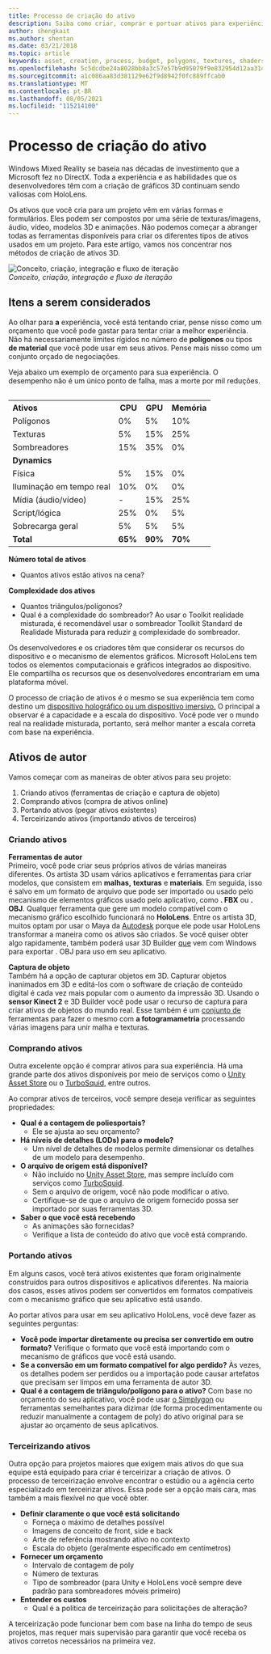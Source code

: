 ```yaml
---
title: Processo de criação do ativo
description: Saiba como criar, comprar e portuar ativos para experiências de realidade misturada.
author: shengkait
ms.author: shentan
ms.date: 03/21/2018
ms.topic: article
keywords: asset, creation, process, budget, polygons, textures, shaders, performance, mixed reality headset, windows mixed reality headset, virtual reality headset, HoloLens, MRTK, mixed reality Toolkit, assets
ms.openlocfilehash: 5c5dcdbe24a8028bb8a3c57e57b9d95079f9e832954d12aa31421dd75f1b6982
ms.sourcegitcommit: a1c086aa83d381129e62f9d8942f0fc889ffcab0
ms.translationtype: MT
ms.contentlocale: pt-BR
ms.lasthandoff: 08/05/2021
ms.locfileid: "115214100"
---
```

# <a name="asset-creation-process"></a>Processo de criação do ativo

Windows Mixed Reality se baseia nas décadas de investimento que a Microsoft fez no DirectX. Toda a experiência e as habilidades que os desenvolvedores têm com a criação de gráficos 3D continuam sendo valiosas com HoloLens.

Os ativos que você cria para um projeto vêm em várias formas e formulários. Eles podem ser compostos por uma série de texturas/imagens, áudio, vídeo, modelos 3D e animações. Não podemos começar a abranger todas as ferramentas disponíveis para criar os diferentes tipos de ativos usados em um projeto. Para este artigo, vamos nos concentrar nos métodos de criação de ativos 3D.

![Conceito, criação, integração e fluxo de iteração](images/concept-creation-integration-iteration-flow-640px.jpg)<br>
*Conceito, criação, integração e fluxo de iteração*

## <a name="things-to-consider"></a>Itens a serem considerados

Ao olhar para **a** experiência, você está tentando criar, pense nisso como um orçamento que você pode gastar para tentar criar a melhor experiência. Não há necessariamente limites rígidos no número de **polígonos** ou tipos **de material** que você pode usar em seus ativos. Pense mais nisso como um conjunto orçado de negociações.

Veja abaixo um exemplo de orçamento para sua experiência. O desempenho não é um único ponto de falha, mas a morte por mil reduções.
<br>

<table style="float:right; margin-left: 10px;">
<tr>
<th style="text-align:left;"><b>Ativos</b></th><th style="text-align:right;"> CPU</th><th> GPU</th><th> Memória</th>
</tr><tr>
<td> Polígonos</td><td> 0%</td><td> 5%</td><td> 10%</td>
</tr><tr>
<td> Texturas</td><td> 5%</td><td> 15%</td><td>25%</td>
</tr><tr>
<td> Sombreadores</td><td> 15%</td><td> 35%</td><td> 0%</td>
</tr><tr>
<td> <b>Dynamics</b></td><td></td><td></td><td></td>
</tr><tr>
<td> Física</td><td> 5%</td><td> 15%</td><td> 0%</td>
</tr><tr>
<td> Iluminação em tempo real</td><td> 10%</td><td> 0%</td><td> 0%</td>
</tr><tr>
<td> Mídia (áudio/vídeo)</td><td> -</td><td> 15%</td><td> 25%</td>
</tr><tr>
<td> Script/lógica</td><td> 25%</td><td> 0%</td><td> 5%</td>
</tr><tr>
<td> Sobrecarga geral</td><td> 5%</td><td> 5%</td><td> 5%</td>
</tr><tr>
<td> <b>Total</b></td><td> <b>65%</b></td><td> <b>90%</b></td><td> <b>70%</b></td>
</tr>
</table>

**Número total de ativos**
* Quantos ativos estão ativos na cena?

**Complexidade dos ativos**
* Quantos triângulos/polígonos?
* Qual é a complexidade do sombreador? Ao usar o Toolkit realidade misturada, é recomendável usar o sombreador Toolkit Standard de Realidade Misturada para reduzir [a](https://github.com/microsoft/MixedRealityToolkit-Unity/blob/mrtk_release/Documentation/README_MRTKStandardShader.md) complexidade do sombreador.

Os desenvolvedores e os criadores têm que considerar os recursos do dispositivo e o mecanismo de elementos gráficos. Microsoft HoloLens tem todos os elementos computacionais e gráficos integrados ao dispositivo. Ele compartilha os recursos que os desenvolvedores encontrariam em uma plataforma móvel.

O processo de criação de ativos é o mesmo se sua experiência tem como destino um [dispositivo holográfico ou um dispositivo imersivo.](../discover/mixed-reality.md#the-mixed-reality-spectrum) O principal a observar é a capacidade e a escala do dispositivo. Você pode ver o mundo real na realidade misturada, portanto, será melhor manter a escala correta com base na experiência.

## <a name="authoring-assets"></a>Ativos de autor

Vamos começar com as maneiras de obter ativos para seu projeto:
1. Criando ativos (ferramentas de criação e captura de objeto)
2. Comprando ativos (compra de ativos online)
3. Portando ativos (pegar ativos existentes)
4. Terceirizando ativos (importando ativos de terceiros)

### <a name="creating-assets"></a>Criando ativos

**Ferramentas de autor**<br>
Primeiro, você pode criar seus próprios ativos de várias maneiras diferentes. Os artista 3D usam vários aplicativos e ferramentas para criar modelos, que consistem em **malhas,** **texturas** e **materiais**. Em seguida, isso é salvo em um formato de arquivo que pode ser importado ou usado pelo mecanismo de elementos gráficos usado pelo aplicativo, como **. FBX** ou **. OBJ**. Qualquer ferramenta que gere um modelo compatível com o mecanismo gráfico escolhido funcionará no **HoloLens**. Entre os artista 3D, muitos optam por usar o Maya da [Autodesk](https://www.youtube.com/watch?v=q0K3n0Gf8mA) porque ele pode usar HoloLens transformar a maneira como os ativos são criados. Se você quiser obter algo rapidamente, também poderá usar 3D Builder [que](https://developer.microsoft.com/windows/hardware/3d-print/3d-builder-resources) vem com Windows para exportar . OBJ para uso em seu aplicativo.

**Captura de objeto**<br>
Também há a opção de capturar objetos em 3D. Capturar objetos inanimados em 3D e editá-los com o software de criação de conteúdo digital é cada vez mais popular com o aumento da impressão 3D. Usando o **sensor Kinect 2** e 3D Builder você pode usar o recurso de captura para criar ativos de objetos do mundo real. [](https://developer.microsoft.com/windows/hardware/3d-print/3d-builder-resources) Esse também é um [conjunto de](https://en.wikipedia.org/wiki/Comparison_of_photogrammetry_software) ferramentas para fazer o mesmo com **a fotogramametria** processando várias imagens para unir malha e texturas.

### <a name="purchasing-assets"></a>Comprando ativos

Outra excelente opção é comprar ativos para sua experiência. Há uma grande parte dos ativos disponíveis por meio de serviços como o [Unity Asset Store](https://www.assetstore.unity3d.com/) ou o [TurboSquid,](https://www.turbosquid.com/) entre outros.

Ao comprar ativos de terceiros, você sempre deseja verificar as seguintes propriedades:
* **Qual é a contagem de poliesportais?**
  * Ele se ajusta ao seu orçamento?
* **Há níveis de detalhes (LODs) para o modelo?**
  * Um nível de detalhes de modelos permite dimensionar os detalhes de um modelo para desempenho.
* **O arquivo de origem está disponível?**
  * Não incluído no [Unity Asset Store,](https://www.assetstore.unity3d.com/) mas sempre incluído com serviços como [TurboSquid](https://www.turbosquid.com/).
  * Sem o arquivo de origem, você não pode modificar o ativo.
  * Certifique-se de que o arquivo de origem fornecido possa ser importado por suas ferramentas 3D.
* **Saber o que você está recebendo**
  * As animações são fornecidas?
  * Verifique a lista de conteúdo do ativo que você está comprando.

### <a name="porting-assets"></a>Portando ativos

Em alguns casos, você terá ativos existentes que foram originalmente construídos para outros dispositivos e aplicativos diferentes. Na maioria dos casos, esses ativos podem ser convertidos em formatos compatíveis com o mecanismo gráfico que seu aplicativo está usando.

Ao portar ativos para usar em seu aplicativo HoloLens, você deve fazer as seguintes perguntas:
* **Você pode importar diretamente ou precisa ser convertido em outro formato?** Verifique o formato que você está importando com o mecanismo de gráficos que você está usando.
* **Se a conversão em um formato compatível for algo perdido?** Às vezes, os detalhes podem ser perdidos ou a importação pode causar artefatos que precisam ser limpos em uma ferramenta de autor 3D.
* **Qual é a contagem de triângulo/polígono para o ativo?** Com base no orçamento do seu aplicativo, você pode usar [o Simplygon](https://www.simplygon.com/) ou ferramentas semelhantes para dizimar (de forma procedimentamente ou reduzir manualmente a contagem de poly) do ativo original para se ajustar ao orçamento de seus aplicativos.

### <a name="outsourcing-assets"></a>Terceirizando ativos

Outra opção para projetos maiores que exigem mais ativos do que sua equipe está equipado para criar é terceirizar a criação de ativos. O processo de terceirização envolve encontrar o estúdio ou a agência certo especializado em terceirizar ativos. Essa pode ser a opção mais cara, mas também a mais flexível no que você obter.
* **Definir claramente o que você está solicitando**
  * Forneça o máximo de detalhes possível
  * Imagens de conceito de front, side e back
  * Arte de referência mostrando ativo no contexto
  * Escala do objeto (geralmente especificado em centímetros)
* **Fornecer um orçamento**
  * Intervalo de contagem de poly
  * Número de texturas
  * Tipo de sombreador (para Unity e HoloLens você sempre deve padrão para sombreadores móveis primeiro)
* **Entender os custos**
  * Qual é a política de terceirização para solicitações de alteração?

A terceirização pode funcionar bem com base na linha do tempo de seus projetos, mas requer mais supervisão para garantir que você receba os ativos corretos necessários na primeira vez.
